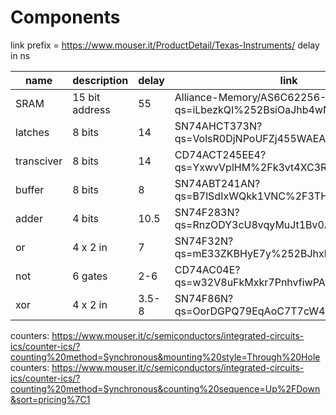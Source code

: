 # Components

link prefix = https://www.mouser.it/ProductDetail/Texas-Instruments/
delay in ns

| name       | description    | delay | link                                                                |
| ---------- | -------------- | ----- | ------------------------------------------------------------------- |
| SRAM       | 15 bit address | 55    | Alliance-Memory/AS6C62256-55PIN?qs=iLbezkQI%252BsiOaJhb4wNd4g%3D%3D |
| latches    | 8 bits         | 14    | SN74AHCT373N?qs=VolsR0DjNPoUFZj455WAEA%3D%3D                        |
| transciver | 8 bits         | 14    | CD74ACT245EE4?qs=YxwvVplHM%2Fk3vt4XC3Rl8Q%3D%3D                     |
| buffer     | 8 bits         | 8     | SN74ABT241AN?qs=B7lSdIxWQkk1VNC%2F3THj6Q%3D%3D                      |
| adder      | 4 bits         | 10.5  | SN74F283N?qs=RnzODY3cU8vqyMuJt1Bv0A%3D%3D                           |
| or         | 4 x 2 in       | 7     | SN74F32N?qs=mE33ZKBHyE7y%252BJhxkbFiog%3D%3D                        |
| not        | 6 gates        | 2-6   | CD74AC04E?qs=w32V8uFkMxkr7PnhvfiwPA%3D%3D                           |
| xor        | 4 x 2 in       | 3.5-8 | SN74F86N?qs=OorDGPQ79EqAoC7T7cW4HA%3D%3D                            |

counters: https://www.mouser.it/c/semiconductors/integrated-circuits-ics/counter-ics/?counting%20method=Synchronous&mounting%20style=Through%20Hole
counters: https://www.mouser.it/c/semiconductors/integrated-circuits-ics/counter-ics/?counting%20method=Synchronous&counting%20sequence=Up%2FDown&sort=pricing%7C1
